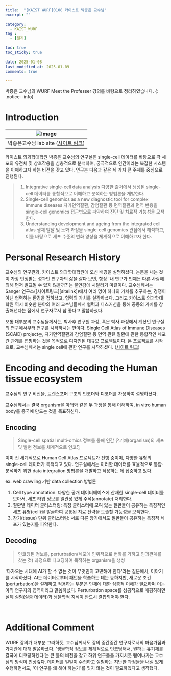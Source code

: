```yaml
---
title:  "[KAIST WURF]0108 카이스트 박종은 교수님" 
excerpt: ""

category:
  - KAIST_WURF
tag :
  - [일지]

toc: true
toc_sticky: true
 
date: 2025-01-08
last_modified_at: 2025-01-09
comments: true

---
```

박종은 교수님의 WURF Meet the Professer 강의를 바탕으로 정리하였습니다.
{: .notice--info}

# Introduction

| ![Image](https://github.com/user-attachments/assets/361eb182-9360-4d07-ba46-230a9b08825a) | 
|:--:| 
| 박종은교수님 lab site ([사이트 링크](https://sites.google.com/view/scmglkaist)) |

카이스트 의과학대학원 박종은 교수님의 연구실은 single-cell 데이터를 바탕으로 각 세포의 유전체 및 상호작용을 심층적으로 분석하여, 궁극적으로 인간이라는 복잡한 시스템을 이해하고자 하는 비전을 갖고 있다. 연구는 다음과 같은 세 가지 큰 주제를 중심으로 진행된다.

> 1. Integrative single-cell data analysis
> 다양한 출처에서 생성된 single-cell 데이터를 통합적으로 이해하고 분석하는 방법론을 개발한다.
> 2. Single-cell genomics as a new diagnostic tool for complex immune diseases
> 자가면역질환, 감염질환 등 면역질환과 면역 반응을 single-cell genomics 접근법으로 파악하여 진단 및 치료적 가능성을 모색한다.
> 3. Understanding development and ageing from the integrated cell atlas
> 생체 발달 및 노화 과정을 single-cell genomics 관점에서 해석하고, 이를 바탕으로 세포 수준의 변화 양상을 체계적으로 이해하고자 한다.





# Personal Research History

교수님의 연구관과, 카이스트 의과학대학원에 오신 배경을 설명하셨다. 논문을 내는 것이 가장 인정받는 성과인 연구자의 삶을 살다 보면, 항상 '내 연구가 언제든 다른 사람에 의해 먼저 발표될 수 있지 않을까?'는 불안감에 시달리기 마련이다. 교수님께서는 Sanger 연구소([사이트링크][sitelink])에서 여러 명이 하나의 가치를 추구하는, 경쟁이 아닌 협력하는 환경을 접하셨고, 협력의 가치를 실감하셨다. 그리고 카이스트 의과학대학원 역시 비슷한 분야의 여러 교수님들께서 협력과 디스커션을 통해 공동의 가치를 창출해낸다는 점에서 연구자로서 참 좋다고 말씀하셨다.


보통 대부분의 교수님들께서는, 박사후 연구원 과정, 혹은 박사 과정에서 계셨던 연구실의 연구에서부터 연구를 시작하시는 편이다. Single Cell Atlas of Immune Diseases (SCAID) project는, 자가면역질환과 감염질환 등 면역 관련 질환에 관한 통합적인 세포 간 관계를 맵핑하는 것을 목적으로 디자인된 대규모 프로젝트이다. 본 프로젝트를 시작으로, 교수님께서는 single cell에 관한 연구를 시작하셨다.
([사이트 링크](https://www.scaid.org/))
<br>

# Encoding and decoding the Human tissue ecosystem

교수님의 연구 비전을, 트랜스포머 구조의 인코더와 디코더를 차용하여 설명하셨다. 


교수님께서는 결국 organism을 아래와 같은 두 과정을 통해 이해하여, in vitro human body를 종국에 만드는 것을 목표하신다.


## Encoding
> Single-cell spatial multi-omics 정보를 통해 인간 유기체(organism)의 세포 및 발현 정보를 체계적으로 인코딩

이미 전 세계적으로 Human Cell Atlas 프로젝트가 진행 중이며, 다양한 유형의 single-cell 데이터가 축적되고 있다. 연구실에서는 이러한 데이터를 효율적으로 통합·분석하기 위한 data integration 방법론을 개발하고 적용하는 데 집중하고 있다.

  ex. web crawling 기반 data collection 방법론
  1. Cell type annotation: 다양한 공개 데이터베이스에 산재한 single-cell 데이터를 모아서, 세포 타입 정보를 일관성 있게 주석(annotate) 처리한다.
  2. 질환별 데이터 클러스터링: 특정 클러스터에 모여 있는 질환들이 공유하는 특징적인 세포 유형(cell)을 발굴하여 공통된 치료 전략을 도출할 가능성을 모색한다.
  3. 장기(tissue) 단위 클러스터링: 서로 다른 장기에서도 질환들이 공유하는 특징적 세포가 있는지를 파악한다.

## Decoding
> 인코딩된 정보를, perturbation(세포에 인위적으로 변화를 가하고 인과관계를 찾는 것) 과정으로 디코딩하여 목적하는 organism을 생성

'다가오는 시대에 AI가 할 수 없는 것이 무엇인지 고민해야 한다'라는 질문에서, 이야기를 시작하셨다. AI는 데이터로부터 패턴을 학습하는 데는 능하지만, 새로운 조건(perturbation)을 설계하고 적용하는 부분은 인체에 대한 심층적 이해가 필요하며 이는 아직 연구자의 영역이라고 말씀하셨다. Perturbation space를 성공적으로 매핑하려면 실제 실험(실증 데이터)과 생물학적 지식이 반드시 결합되어야 한다.

<br>

# Additional Comment

WURF 강의가 대부분 그러하듯, 교수님께서도 강의 중간중간 연구자로서의 마음가짐과 가치관에 대해 말씀하셨다. '생물학적 정보를 체계적으로 인코딩해서, 원하는 유기체를 결국에 디코딩하겠다'는 큰 틀의 비전을 갖고 하위 연구들을 가지치듯 뻗어나가는 교수님의 방식이 인상깊다. 데이터를 일일이 수집하고 실험하는 지난한 과정들을 내실 있게 수행하면서도, '이 연구를 왜 해야 하는가'를 잊지 않는 것이 필요하겠다고 생각했다.